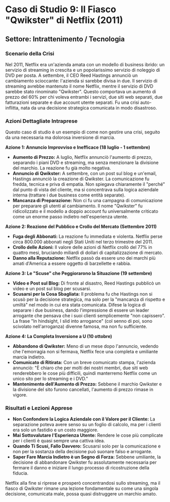 # Caso di Studio 9: Il Fiasco "Qwikster" di Netflix (2011)

## Settore: Intrattenimento / Tecnologia

### Scenario della Crisi

Nel 2011, Netflix era un'azienda amata con un modello di business ibrido: un servizio di streaming in crescita e un popolarissimo servizio di noleggio di DVD per posta. A settembre, il CEO Reed Hastings annunciò un cambiamento scioccante: l'azienda si sarebbe divisa in due. Il servizio di streaming avrebbe mantenuto il nome Netflix, mentre il servizio di DVD sarebbe stato rinominato "Qwikster". Questo comportava un aumento di prezzo del 60% per chi voleva entrambi i servizi, due siti web separati, due fatturazioni separate e due account utente separati. Fu una crisi auto-inflitta, nata da una decisione strategica comunicata in modo disastroso.

### Azioni Dettagliate Intraprese

Questo caso di studio è un esempio di come non gestire una crisi, seguito da una necessaria ma dolorosa inversione di marcia.

**Azione 1: Annuncio Improvviso e Inefficace (18 luglio - 1 settembre)**

*   **Aumento di Prezzo:** A luglio, Netflix annunciò l'aumento di prezzo, separando i piani DVD e streaming, ma senza menzionare la divisione del marchio. La reazione fu già molto negativa.
*   **Annuncio di Qwikster:** A settembre, con un post sul blog e un'email, Hastings annunciò la creazione di Qwikster. La comunicazione fu fredda, tecnica e priva di empatia. Non spiegava chiaramente il "perché" dal punto di vista del cliente, ma si concentrava sulla logica aziendale interna (trattare i due business come entità separate).
*   **Mancanza di Preparazione:** Non ci fu una campagna di comunicazione per preparare gli utenti al cambiamento. Il nome "Qwikster" fu ridicolizzato e il modello a doppio account fu universalmente criticato come un enorme passo indietro nell'esperienza utente.

**Azione 2: Reazione del Pubblico e Crollo del Mercato (Settembre 2011)**

*   **Fuga degli Abbonati:** La reazione fu immediata e violenta. Netflix perse circa 800.000 abbonati negli Stati Uniti nel terzo trimestre del 2011.
*   **Crollo delle Azioni:** Il valore delle azioni di Netflix crollò del 77% in quattro mesi, bruciando miliardi di dollari di capitalizzazione di mercato.
*   **Danno alla Reputazione:** Netflix passò da essere uno dei marchi più amati d'America a essere oggetto di barzellette e rabbia.

**Azione 3: Le "Scuse" che Peggiorarono la Situazione (19 settembre)**

*   **Video e Post sul Blog:** Di fronte al disastro, Reed Hastings pubblicò un video e un post sul blog per scusarsi.
*   **Scusarsi per la Cosa Sbagliata:** Il problema fu che Hastings non si scusò per la decisione strategica, ma solo per la "mancanza di rispetto e umiltà" nel modo in cui era stata comunicata. Difese la logica di separare i due business, dando l'impressione di essere un leader arrogante che pensava che i suoi clienti semplicemente "non capissero". La frase "In hindsight, I slid into arrogance" (col senno di poi, sono scivolato nell'arroganza) divenne famosa, ma non fu sufficiente.

**Azione 4: La Completa Inversione a U (10 ottobre)**

*   **Abbandono di Qwikster:** Meno di un mese dopo l'annuncio, vedendo che l'emorragia non si fermava, Netflix fece una completa e umiliante marcia indietro.
*   **Comunicato di Ritirata:** Con un breve comunicato stampa, l'azienda annunciò: "È chiaro che per molti dei nostri membri, due siti web renderebbero le cose più difficili, quindi manterremo Netflix come un unico sito per lo streaming e i DVD."
*   **Mantenimento dell'Aumento di Prezzo:** Sebbene il marchio Qwikster e la divisione del sito furono cancellati, l'aumento di prezzo rimase in vigore.

### Risultati e Lezioni Apprese

*   **Non Confondere la Logica Aziendale con il Valore per il Cliente:** La separazione poteva avere senso su un foglio di calcolo, ma per i clienti era solo un fastidio e un costo maggiore.
*   **Mai Sottovalutare l'Esperienza Utente:** Rendere le cose più complicate per i clienti è quasi sempre una cattiva idea.
*   **Quando Ti Scusi, Fallo Davvero:** Scusarsi solo per la comunicazione e non per la sostanza della decisione può suonare falso e arrogante.
*   **Saper Fare Marcia Indietro è un Segno di Forza:** Sebbene umiliante, la decisione di abbandonare Qwikster fu assolutamente necessaria per fermare il danno e iniziare il lungo processo di ricostruzione della fiducia.

Netflix alla fine si riprese e prosperò concentrandosi sullo streaming, ma il fiasco di Qwikster rimane una lezione fondamentale su come una singola decisione, comunicata male, possa quasi distruggere un marchio amato.